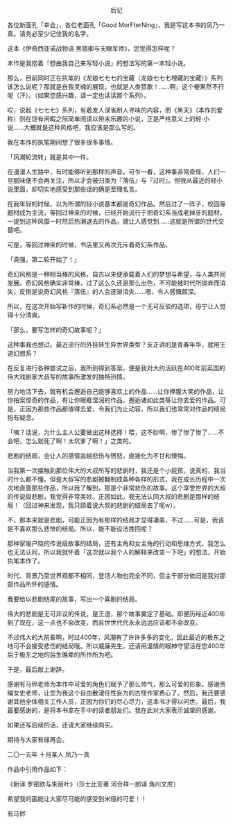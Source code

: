 <p align="center">后记</p>

各位新面孔「幸会」，各位老面孔「Good MorFterNing」，我是写这本书的凤乃一真。请务必至少记住我的名字。

这本《伊奇西亚诺战物语 黑狼卿与天眼军师》，您觉得怎样呢？

本作是我抱着『想由我自己来写轻小说』的想法写的第一本轻小说。

那么，目前同时正在执笔的《龙娘七七七的宝藏（龙娘七七七埋藏的宝藏）》系列该怎么说呢？那就是自我灵魂的展现，也就是人类赞歌！……啊，这个梗果然不行呢（汗）。（如果您感兴趣，请一定也读读那个系列）。

哎，说起《七七七》系列，有着发人深省耐人寻味的内容，而《黑天》（本作的爱称）则在饶有闲暇之际简单阅读以带来乐趣的小说，正是严格意义上的轻·小说……大概就是这种风格吧，我应该是那么写的。

我在本作的执笔期间想了很多很多事情。

「风潮轮流转」就是其中一件。

在漫漫人生路中，有时能够听到那样的声音。可乍一看，这种事非常奇怪，人们一旦腻味便不会再关注，所以才会被归类为『落伍』与『过时』。但我从最近的轻小说里面，却切实地感受到那些话的确是至理名言。

在我年轻的时候，以为所谓的轻小说基本都是奇幻作品。然后过了一阵子，校园等题材成为主流，等回过神来的时候，已经开始流行于把奇幻系当成老掉牙的题材。一提到这种风靡一时然后热潮退去的作品，就让人感觉到……这就是所谓的世代交替吧。

可是，等回过神来的时候，书店里又再次充斥着奇幻系作品。

「真强，第二轮开始了！」

奇幻风格是一种相当棒的风格，自古以来便承载着人们的梦想与希望，与人类共同发展。奇幻风格确实非常棒，过了这么久还是那么出色，不可能被时代所抛弃而消失，反倒是说奇幻风格『落伍』的人会逐渐消失……嗯，令人感慨颇深。

所以，在这次开始写新作的时候，奇幻系必然是一个无可反驳的选项，毋宁让人觉得十分清爽。

「那么，要写怎样的奇幻故事呢？」

这种事我也想过。最近流行的外挂转生异世界类型？反正讲的是青春年华，就用王道幻想系？

在反复进行各种尝试之后，我所到得到答案，便是我对大约活跃在400年前英国的伟大戏剧家大叔写的故事所激发的独特热情。

努力地活下去，就有机会邂逅自己能够喜欢上的作品……让你捧腹大笑的作品，让你拍案惊奇的作品，有让你眼眶湿润的作品，邂逅诸如此类等让你去爱的作品。可是，正因为那些作品都值得去爱，令我们为止动容，所以我们也常常对作品的结局抱有疑念。

「咦？话说，为什么主人公要做出这种选择！喂，这不妙啊，惨了惨了惨了……不会吧，怎么就死了啊！太坑爹了啊！」之类的。

悲剧的结局，会让人的感情逾越悲伤与愤怒，直接化为不甘和懊悔。

当我第一次接触到那位伟大的大叔所写的悲剧时，我还是个小屁孩，说真的，我当时什么都不懂。但是大叔写的悲剧被翻制成各种各样的形式，我在成长历程中一次次地直面那些作品，所以我了解到，那是个非常悲伤的故事。这个享誉世界的大叔的传说级悲剧，我觉得非常美妙。正因如此，我无法认同大叔的悲剧是那样的结局！（回过神来发现，我只顾着说大叔的悲剧的结局去了呢w）。

不，那本来就是悲剧，可能正因为有那样的结局才显得凄美，不过……可是，我该是不喜欢那么悲惨的结局。所以，能不能设法挽回呢？

那种家喻户晓的传说级故事的结局，还有主角和女主角的行动和思维方式，我怎么也无法认同，所以我就怀着「这次就以我个人的解释来改变一下吧」的想法，开始执笔本作了。

时代、背景乃至世界观都不相同，登场人物也完全不同，但主干部分依旧是我对那部作品所怀的感情。

我要给以悲剧结尾的故事，写出一个喜剧的结局。

伟大的悲剧是无可非议的传说，是王道，那个故事奠定了基础。即便历经近400年到了现在，这一点也不会改变，而且世世代代永永远远应该都不会改变。

不过伟大的大前辈啊，时过400年，风潮有了许许多多的变化，因此最近的极东之地可不会接受悲伤的结局哦。所以威廉先生，还请用温情的眼神守望活在您400年后于极东之地的后生晚辈的所作所为吧。

于是，最后献上谢辞。

感谢有马侭老师为本作中可爱的角色们赋予了那么帅气，那么可爱的形象。感谢责编女史老师，让您为我这个自由散漫任性妄为的古怪作家费心了。然后，我还要感谢其他全体相关工作人员，正因为你们的尽心尽力，这本书才得以问世。最后，我最要感谢的，是将本书拿在手中的读者朋友们。我在此对大家表示诚挚的感谢。

如果还写后续的话，还请大家继续购买。

期待与大家有缘再会。

二〇一五年 十月某人 凤乃一真

作品中引用作品如下：

《新译 罗密欧与朱丽叶》（莎士比亚著 河合祥一郎译 角川文库）

希望我的画能让大家尽可能的感受到米娅的可爱！！

有马侭

